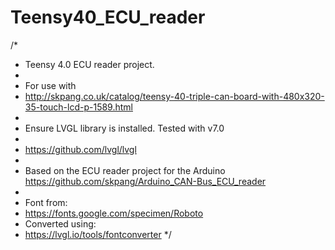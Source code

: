 # Teensy40_ECU_reader
 /*
 * Teensy 4.0 ECU reader project. 
 * 
 * For use with
 * http://skpang.co.uk/catalog/teensy-40-triple-can-board-with-480x320-35-touch-lcd-p-1589.html
 * 
 * Ensure LVGL library is installed. Tested with v7.0  
 * 
 * https://github.com/lvgl/lvgl
 * 
 *  Based on the ECU reader project for the Arduino https://github.com/skpang/Arduino_CAN-Bus_ECU_reader
 *
 * Font from:
 * https://fonts.google.com/specimen/Roboto
 * Converted using:
 * https://lvgl.io/tools/fontconverter
 */
